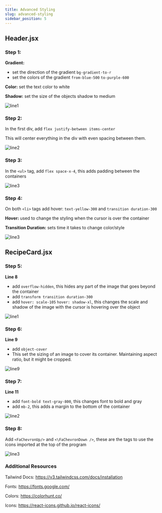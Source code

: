 ```yaml
---
title: Advanced Styling
slug: advanced-styling
sidebar_position: 5
---
```


## Header.jsx

### Step 1:

**Gradient:**

-   set the direction of the gradient `bg-gradient-to-r`
-   set the colors of the gradient `from-blue-500` `to-purple-600`

**Color:** set the text color to white

**Shadow:** set the size of the objects shadow to medium

![line1](/img/advancedstyling/header-line1.png)

### Step 2:

In the first div, add `flex justify-between items-center`

This will center everything in the div with even spacing between them.

![line2](/img/advancedstyling/header-line2.png)

### Step 3:

In the `<ul>` tag, add `flex space-x-4`, this adds padding between the containers

![line3](/img/advancedstyling/header-line3.png)

### Step 4:

On both `<li>` tags add hover: `text-yellow-300` and `transition duration-300`

**Hover:** used to change the styling when the cursor is over the container

**Transition Duration:** sets time it takes to change color/style

![line3](/img/advancedstyling/header-line4.png)

## RecipeCard.jsx

### Step 5:

**Line 8**

-   add `overflow-hidden`, this hides any part of the image that goes beyond the container
-   add `transform transition duration-300`
-   add `hover: scale-105` `hover: shadow-xl`, this changes the scale and shadow of the image with the cursor is hovering over the object

![line1](/img/advancedstyling/recipeCard-line1.png)

### Step 6:

**Line 9**

-   add `object-cover`
-   This set the sizing of an image to cover its container. Maintaining aspect ratio, but it might be cropped.

![line9](/img/advancedstyling/recipeCard-line4.png)

### Step 7:

**Line 11**

-   add `font-bold text-gray-800`, this changes font to bold and gray
-   add `mb-2`, this adds a margin to the bottom of the container

![line2](/img/advancedstyling/recipeCard-line2.png)

### Step 8:

Add `<FaChevronUp/>` and `<\FaChevronDown />`, these are the tags to use the icons imported at the top of the program

![line3](/img/advancedstyling/recipeCard-line3.png)

### Additional Resources

Tailwind Docs: https://v3.tailwindcss.com/docs/installation

Fonts: https://fonts.google.com/

Colors: https://colorhunt.co/

Icons: https://react-icons.github.io/react-icons/
